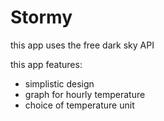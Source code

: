 # Stormy

this app uses the free dark sky API

this app features:

* simplistic design  
* graph for hourly temperature  
* choice of temperature unit  
